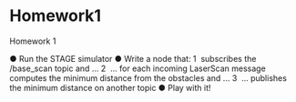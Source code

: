 # Homework1
Homework 1


● Run the STAGE simulator
● Write a node that:
   1 ­ subscribes the /base_scan topic and ...
   2 ­ ... for each incoming LaserScan message computes the minimum distance from 
      the obstacles and ...
   3 ­ ... publishes the minimum distance on another topic
● Play with it!
